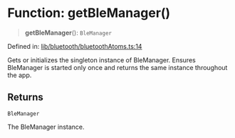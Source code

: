 # Function: getBleManager()

> **getBleManager**(): `BleManager`

Defined in: [lib/bluetooth/bluetoothAtoms.ts:14](https://github.com/aldesgroup/goaldn/blob/850e22fffd19501920628173674ada43cba9a29a/lib/bluetooth/bluetoothAtoms.ts#L14)

Gets or initializes the singleton instance of BleManager.
Ensures BleManager is started only once and returns the same instance throughout the app.

## Returns

`BleManager`

The BleManager instance.
